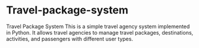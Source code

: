 # Travel-package-system
Travel Package System This is a simple travel agency system implemented in Python. It allows travel agencies to manage travel packages, destinations, activities, and passengers with different user types.
